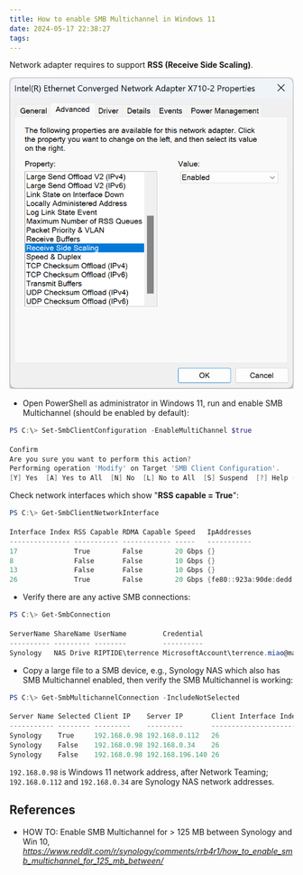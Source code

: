 ```yaml
---
title: How to enable SMB Multichannel in Windows 11
date: 2024-05-17 22:38:27
tags:
---
```


Network adapter requires to support **RSS (Receive Side Scaling)**.

![RSS (Receive Side Scaling)](/img/RSS%20-%20Receive%20Side%20Scaling.png "RSS (Receive Side Scaling)")

- Open PowerShell as administrator in Windows 11, run and enable SMB Multichannel (should be enabled by default):

```powershell
PS C:\> Set-SmbClientConfiguration -EnableMultiChannel $true

Confirm
Are you sure you want to perform this action?
Performing operation 'Modify' on Target 'SMB Client Configuration'.
[Y] Yes  [A] Yes to All  [N] No  [L] No to All  [S] Suspend  [?] Help (default is "Y"):
```

Check network interfaces which show "**RSS capable = True**":

```powershell
PS C:\> Get-SmbClientNetworkInterface

Interface Index RSS Capable RDMA Capable Speed   IpAddresses                               Friendly Name
--------------- ----------- ------------ -----   -----------                               -------------
17              True        False        20 Gbps {}                                        X710-1-WFP Native MAC Layer LightWeight Filter-0000
8               False       False        10 Gbps {}                                        X710-1
13              False       False        10 Gbps {}                                        X710-2
26              True        False        20 Gbps {fe80::923a:90de:dedd:ef44, 192.168.0.98} NIC-Team
```

- Verify there are any active SMB connections:

```powershell
PS C:\> Get-SmbConnection

ServerName ShareName UserName         Credential                               Dialect NumOpens
---------- --------- --------         ----------                               ------- --------
Synology   NAS Drive RIPTIDE\terrence MicrosoftAccount\terrence.miao@mail.net  3.1.1   2
```

- Copy a large file to a SMB device, e.g., Synology NAS which also has SMB Multichannel enabled, then verify the SMB Multichannel is working:

```powershell
PS C:\> Get-SmbMultichannelConnection -IncludeNotSelected

Server Name Selected Client IP    Server IP       Client Interface Index Server Interface Index Client RSS Capable Client RDMA Capable
----------- -------- ---------    ---------       ---------------------- ---------------------- ------------------ -------------------
Synology    True     192.168.0.98 192.168.0.112   26                     5                      False              False
Synology    False    192.168.0.98 192.168.0.34    26                     4                      False              False
Synology    False    192.168.0.98 192.168.196.140 26                     7                      False              False
```

`192.168.0.98` is Windows 11 network address, after Network Teaming; `192.168.0.112` and `192.168.0.34` are Synology NAS network addresses.


References
----------

- HOW TO: Enable SMB Multichannel for > 125 MB between Synology and Win 10, _https://www.reddit.com/r/synology/comments/rrb4r1/how_to_enable_smb_multichannel_for_125_mb_between/_